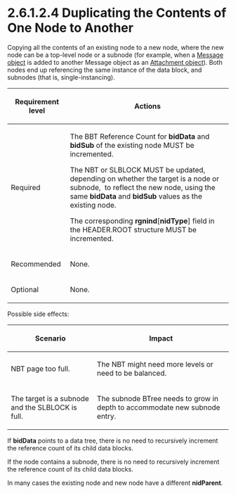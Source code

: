 <html dir="LTR" xmlns:mshelp="http://msdn.microsoft.com/mshelp" xmlns:ddue="http://ddue.schemas.microsoft.com/authoring/2003/5" xmlns:xlink="http://www.w3.org/1999/xlink" xmlns:tool="http://www.microsoft.com/tooltip">
    <head>
        <meta http-equiv="Content-Type" content="text/html; CHARSET=utf-8"></meta>
        <meta name="save" content="history"></meta>
        <title>2.6.1.2.4 Duplicating the Contents of One Node to Another</title>
        <xml>
            <mshelp:toctitle title="2.6.1.2.4 Duplicating the Contents of One Node to Another"></mshelp:toctitle>
            <mshelp:rltitle title="[MS-PST]: Duplicating the Contents of One Node to Another"></mshelp:rltitle>
            <mshelp:keyword index="A" term="9daacaf8-19b2-44ca-ba66-a6ce17cebbf4"></mshelp:keyword>
            <mshelp:attr name="DCSext.ContentType" value="open specification"></mshelp:attr>
            <mshelp:attr name="AssetID" value="9daacaf8-19b2-44ca-ba66-a6ce17cebbf4"></mshelp:attr>
            <mshelp:attr name="TopicType" value="kbRef"></mshelp:attr>
            <mshelp:attr name="DCSext.Title" value="[MS-PST]: Duplicating the Contents of One Node to Another" />
        </xml>
    </head>
    <body>
        <div id="header">
            <h1 class="heading">2.6.1.2.4 Duplicating the Contents of One Node to Another</h1>
        </div>
        <div id="mainSection">
            <div id="mainBody">
                <div id="allHistory" class="saveHistory"></div>
                <div id="sectionSection0" class="section" name="collapseableSection">
                    

<p>Copying all the contents of an existing node to a new node,
where the new node can be a top-level node or a subnode (for example, when a <a href="08220cc9-69b1-4072-a2e7-2a0ff201d505.md#gt_b6c15d0c-d992-421d-ba96-99d3b63894cf">Message object</a> is added to
another Message object as an <a href="08220cc9-69b1-4072-a2e7-2a0ff201d505.md#gt_6ab4cacc-0e1a-4843-b9e5-4f1fee5a695a">Attachment
object</a>). Both nodes end up referencing the same instance of the data block,
and subnodes (that is, single-instancing). </p>

<table>
 <thead>
  <tr>
   <th>
   <p>Requirement level</p>
   </th>
   <th>
   <p><b><span>Actions</span></b></p>
   </th>
  </tr>
 </thead>
 <tr>
  <td>
  <p>Required</p>
  </td>
  <td>
  <p>The BBT Reference Count for <b>bidData</b> and <b>bidSub</b>
  of the existing node MUST be incremented.</p>
  <p>The NBT or SLBLOCK MUST be updated, depending on
  whether the target is a node or subnode,  to reflect the new node, using the
  same <b>bidData</b> and <b>bidSub</b> values as the existing node.</p>
  <p>The corresponding <b>rgnind</b>[<b>nidType</b>] field
  in the HEADER.ROOT structure MUST be incremented.</p>
  </td>
 </tr>
 <tr>
  <td>
  <p>Recommended</p>
  </td>
  <td>
  <p>None.</p>
  </td>
 </tr>
 <tr>
  <td>
  <p>Optional</p>
  </td>
  <td>
  <p>None.</p>
  </td>
 </tr>
</table>

<p>Possible side effects:</p>

<table>
 <thead>
  <tr>
   <th>
   <p>Scenario</p>
   </th>
   <th>
   <p>Impact</p>
   </th>
  </tr>
 </thead>
 <tr>
  <td>
  <p>NBT page too full.</p>
  </td>
  <td>
  <p>The NBT might need more levels or need to be balanced.</p>
  </td>
 </tr>
 <tr>
  <td>
  <p>The target is a subnode and the SLBLOCK is full.</p>
  </td>
  <td>
  <p>The subnode BTree needs to grow in depth to
  accommodate new subnode entry.</p>
  </td>
 </tr>
</table>

<p>If <b>bidData</b> points to a data tree, there is no need to
recursively increment the reference count of its child data blocks.</p>

<p>If the node contains a subnode, there is no need to
recursively increment the reference count of its child data blocks.</p>

<p>In many cases the existing node and new node have a
different <b>nidParent</b>. </p>
                </div>
            </div>
        </div>
    </body>
</html>